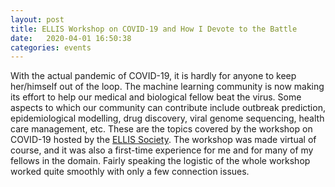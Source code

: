 ```yaml
---
layout: post
title: ELLIS Workshop on COVID-19 and How I Devote to the Battle
date:   2020-04-01 16:50:38
categories: events
---
```


With the actual pandemic of COVID-19, it is hardly for anyone to keep her/himself out of the loop. The machine learning community is now making its effort to help our medical and biological fellow beat the virus. Some aspects to which our community can contribute include outbreak prediction, epidemiological modelling, drug discovery, viral genome sequencing, health care management, etc. These are the topics covered by the workshop on COVID-19 hosted by the [ELLIS Society](https://ellis.eu/en). The workshop was made virtual of course, and it was also a first-time experience for me and for many of my fellows in the domain. Fairly speaking the logistic of the whole workshop worked quite smoothly with only a few connection issues.
